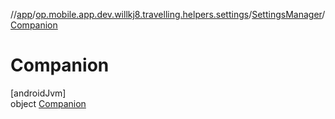 //[app](../../../../index.md)/[op.mobile.app.dev.willkj8.travelling.helpers.settings](../../index.md)/[SettingsManager](../index.md)/[Companion](index.md)

# Companion

[androidJvm]\
object [Companion](index.md)
